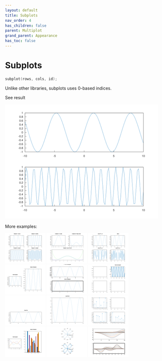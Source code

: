 ```yaml
---
layout: default
title: Subplots
nav_order: 4
has_children: false
parent: Multiplot
grand_parent: Appearance
has_toc: false
---
```

# Subplots

```cpp
subplot(rows, cols, id);
```

Unlike other libraries, subplots uses 0-based indices.


See result

[![example_subplot_1](subplot/subplot_1.svg)](../../../../examples/appearance/multiplot/subplot/subplot_1.cpp)

More examples:
    
[![example_subplot_2](subplot/subplot_2_thumb.png)](../../../../examples/appearance/multiplot/subplot/subplot_2.cpp)  [![example_subplot_3](subplot/subplot_3_thumb.png)](../../../../examples/appearance/multiplot/subplot/subplot_3.cpp)  [![example_subplot_4](subplot/subplot_4_thumb.png)](../../../../examples/appearance/multiplot/subplot/subplot_4.cpp)  [![example_subplot_5](subplot/subplot_5_thumb.png)](../../../../examples/appearance/multiplot/subplot/subplot_5.cpp)  [![example_subplot_6](subplot/subplot_6_thumb.png)](../../../../examples/appearance/multiplot/subplot/subplot_6.cpp)  [![example_subplot_7](subplot/subplot_7_thumb.png)](../../../../examples/appearance/multiplot/subplot/subplot_7.cpp)  [![example_subplot_8](subplot/subplot_8_thumb.png)](../../../../examples/appearance/multiplot/subplot/subplot_8.cpp)  [![example_subplot_9](subplot/subplot_9_thumb.png)](../../../../examples/appearance/multiplot/subplot/subplot_9.cpp)  [![example_subplot_10](subplot/subplot_10_thumb.png)](../../../../examples/appearance/multiplot/subplot/subplot_10.cpp)  [![example_subplot_11](subplot/subplot_11_thumb.png)](../../../../examples/appearance/multiplot/subplot/subplot_11.cpp)  [![example_subplot_12](subplot/subplot_12_thumb.png)](../../../../examples/appearance/multiplot/subplot/subplot_12.cpp)  [![example_subplot_13](subplot/subplot_13_thumb.png)](../../../../examples/appearance/multiplot/subplot/subplot_13.cpp)
  



